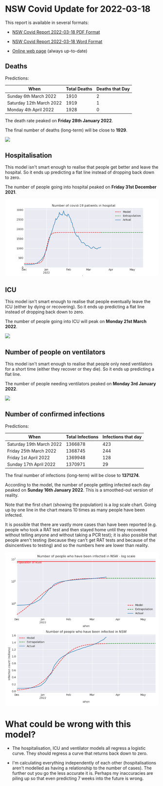 # NSW Covid Update for 2022-03-18

This report is available in several formats:

- [NSW Covid Report 2022-03-18 PDF Format](https://github.com/solresol/yet-another-pandemic-prediction/raw/main/output/2022-03-18/nsw-covid-report-2022-03-18.pdf)

- [NSW Covid Report 2022-03-18 Word Format](https://github.com/solresol/yet-another-pandemic-prediction/raw/main/output/2022-03-18/nsw-covid-report-2022-03-18.docx)

- [Online web page](https://github.com/solresol/yet-another-pandemic-prediction/tree/main/output/README.md) (always up-to-date)

## Deaths

Predictions:

| When | Total Deaths | Deaths that Day |
| ---- | ------------ | --------------- |
| Sunday 6th March 2022 | 1910 | 2 |
| Saturday 12th March 2022 | 1919 | 1 |
| Monday 4th April 2022 | 1928 | 0 |

The death rate peaked on **Friday 28th January 2022**.

The final number of deaths (long-term) will
be close to **1929**.

![](2022-03-18/deaths.png)



## Hospitalisation

This model isn't smart enough to realise that people get better and leave the hospital.
So it ends up predicting a flat line instead of dropping back down to zero.

The number of people going into hospital peaked on **Friday 31st December 2021**.

![](2022-03-18/hospitalisation.png)

## ICU

This model isn't smart enough to realise that people eventually leave the ICU
(either by dying or recovering).
So it ends up predicting a flat line instead of dropping back down to zero.

The number of people going into ICU will peak on **Monday 21st March 2022**.

![](2022-03-18/icu.png)

## Number of people on ventilators

This model isn't smart enough to realise that people only need ventilators for
a short time (either they recover or they die). So it ends up predicting a flat line.

The number of people needing ventilators peaked on **Monday 3rd January 2022**.

![](2022-03-18/ventilators.png)

## Number of confirmed infections

Predictions:

| When | Total Infections | Infections that day |
| ---- | ------------ | --------------- |
| Saturday 19th March 2022 | 1366878 | 423 |
| Friday 25th March 2022 | 1368745 | 244 |
| Friday 1st April 2022 | 1369948 | 128 |
| Sunday 17th April 2022 | 1370971 | 29 |

The final number of infections (long-term) will
be close to **1371274**.


According to the model, the number of people getting infected each day peaked on **Sunday 16th January 2022**. This is a smoothed-out version of reality.

Note that the first chart (showing the population) is a *log* scale chart. Going up by one line in the chart means 10 times as many people have been infected. 

It is possible that there are vastly more cases than have been
reported (e.g. people who took a RAT test and then stayed home until
they recovered without telling anyone and without taking a PCR test);
it is also possible that people aren't testing (because they can't get
RAT tests and because of the disincentives to testing) and so the
numbers here are lower than reality.


![](2022-03-18/infection.png)



# What could be wrong with this model?

- The hospitalisation, ICU and ventilator models all regress a logistic curve. They
should regress a curve that returns back down to zero.

- I'm calculating everything independently of each other (hospitalisations aren't modelled as having a relationship to the number of cases). The further out you go the less accurate it is. Perhaps my inaccuracies are piling up so that even predicting 7 weeks into the future is wrong.

